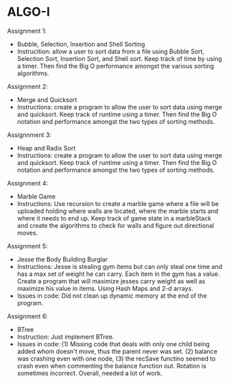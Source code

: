 # ALGO-I

Assignment 1: 
  - Bubble, Selection, Insertion and Shell Sorting 
  - Instrucition: allow a user to sort data from a file using Bubble Sort, Selection Sort, Insertion Sort, and Shell sort.
    Keep track of time by using a timer. Then find the Big O performance amongst the various sorting algorithms.

Assignment 2:
- Merge and Quicksort
- Instructions: create a program to allow the user to sort data using merge and quicksort. Keep track of runtime using a timer.
  Then find the Big O notation and performance amongst the two types of sorting methods.

Assignnment 3:
  - Heap and Radix Sort
  - Instructions: create a program to allow the user to sort data using merge and quicksort. Keep track of runtime using a timer.
  Then find the Big O notation and performance amongst the two types of sorting methods.

Assignment 4:
  - Marble Game
  - Instructions: Use recursion to create a marble game where a file will be uploaded holding where walls are located, where the
    marble starts and where it needs to end up. Keep track of game state in a marbleStack and create the algorithms to check for
    walls and figure out directional moves.

Assignment 5:
  - Jesse the Body Building Burglar
  - Instructions: Jesse is stealing gym items but can only steal one time and has a max set of weight he can carry. Each item in
    the gym has a value. Create a program that will maximize jesses carry weight as well as maximize his value in items.
    Using Hash Maps and 2-d arrays.
  - Issues in code: Did not clean up dynamic memory at the end of the program.

Assignment 6:
  - BTree
  - Instruction: Just implement BTree.
  - Issues in code: (1) Missing code that deals with only one child being added whom doesn't move, thus the parent never was set.
    (2) balance was crashing even with one node, (3) the recSave functino seemed to crash even when commenting the balance function
    out. Rotation is sometimes incorrect. Overall, needed a lot of work.
